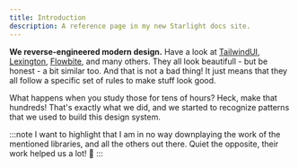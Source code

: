 ```yaml
---
title: Introduction
description: A reference page in my new Starlight docs site.
---
```


**We reverse-engineered modern design.** Have a look at [TailwindUI](https://tailwindui.com/), [Lexington](https://lexingtonthemes.com/), [Flowbite](https://flowbite.com/), and many others. They all look beautifull - but be honest - a bit similar too. And that is not a bad thing! It just means that they all follow a specific set of rules to make stuff look good.

What happens when you study those for tens of hours? Heck, make that hundreds!  That's exactly what we did, and we started to recognize patterns that we used to build this design system.


:::note
I want to highlight that I am in no way downplaying the work of the mentioned libraries, and all the others out there. Quiet the opposite, their work helped us a lot! 🙏
:::

